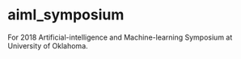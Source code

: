 # aiml_symposium
For 2018 Artificial-intelligence and Machine-learning Symposium at University of Oklahoma.
